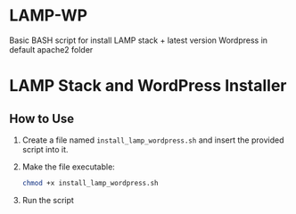 # LAMP-WP
Basic BASH script for install LAMP stack + latest version Wordpress in default apache2 folder

# LAMP Stack and WordPress Installer

## How to Use

1. Create a file named `install_lamp_wordpress.sh` and insert the provided script into it.

2. Make the file executable:
   ```bash
   chmod +x install_lamp_wordpress.sh
3. Run the script
   ```./install_lamp_wordpress.sh
